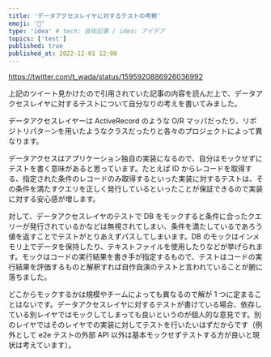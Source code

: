 ```yaml
---
title: 'データアクセスレイヤに対するテストの考察'
emoji: '🦁‍'
type: 'idea' # tech: 技術記事 / idea: アイデア
topics: ['test']
published: true
published_at: 2022-12-01 12:00
---
```


https://twitter.com/t_wada/status/1595920886926036992

上記のツイート見かけたので引用されていた記事の内容を読んだ上で、データアクセスレイヤに対するテストについて自分なりの考えを書いてみました。

データアクセスレイヤーは ActiveRecord のような O/R マッパだったり、リポジトリパターンを用いたようなクラスだったりと各々のプロジェクトによって異なります。

データアクセスはアプリケーション独自の実装になるので、自分はモックせずにテストを書く意味があると思っています。たとえば ID からレコードを取得する、指定された条件のレコードのみ取得するといった実装に対するテストは、その条件を満たすクエリを正しく発行しているといったことが保証できるので実装に対する安心感が増します。

対して、データアクセスレイヤのテストで DB をモックすると条件に合ったクエリーが発行されているかなどは無視されてしまい、条件を満たしているであろう値を返すことでテストがとりあえずパスしてしまいます。DB のモックはインメモリ上でデータを保持したり、テキストファイルを使用したりなどが挙げられます。モックはコードの実行結果を書き手が指定するもので、テストはコードの実行結果を評価するものと解釈すれば自作自演のテストと言われていることが腑に落ちました。

どこからモックするかは規模やチームによっても異なるので解が 1 つに定まることはないです。データアクセスレイヤに対するテストが書けている場合、依存している別レイヤではモックしてしまっても良いというのが個人的な意見です。別のレイヤではそのレイヤでの実装に対してテストを行いたいはずだからです（例外として e2e テストの外部 API 以外は基本モックせずテストする方が良いと現状は考えています）。
